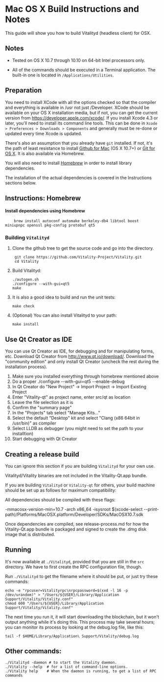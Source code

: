 Mac OS X Build Instructions and Notes
====================================
This guide will show you how to build Vitalityd (headless client) for OSX.

Notes
-----

* Tested on OS X 10.7 through 10.10 on 64-bit Intel processors only.

* All of the commands should be executed in a Terminal application. The
built-in one is located in `/Applications/Utilities`.

Preparation
-----------

You need to install XCode with all the options checked so that the compiler
and everything is available in /usr not just /Developer. XCode should be
available on your OS X installation media, but if not, you can get the
current version from https://developer.apple.com/xcode/. If you install
Xcode 4.3 or later, you'll need to install its command line tools. This can
be done in `Xcode > Preferences > Downloads > Components` and generally must
be re-done or updated every time Xcode is updated.

There's also an assumption that you already have `git` installed. If
not, it's the path of least resistance to install [Github for Mac](https://mac.github.com/)
(OS X 10.7+) or
[Git for OS X](https://code.google.com/p/git-osx-installer/). It is also
available via Homebrew.

You will also need to install [Homebrew](http://brew.sh) in order to install library
dependencies.

The installation of the actual dependencies is covered in the Instructions
sections below.

Instructions: Homebrew
----------------------

#### Install dependencies using Homebrew

        brew install autoconf automake berkeley-db4 libtool boost miniupnpc openssl pkg-config protobuf qt5

### Building `Vitalityd`

1. Clone the github tree to get the source code and go into the directory.

        git clone https://github.com/Vitality-Project/Vitality.git
        cd Vitality

2.  Build Vitalityd:

        ./autogen.sh
        ./configure --with-gui=qt5
        make

3.  It is also a good idea to build and run the unit tests:

        make check

4.  (Optional) You can also install Vitalityd to your path:

        make install

Use Qt Creator as IDE
------------------------
You can use Qt Creator as IDE, for debugging and for manipulating forms, etc.
Download Qt Creator from http://www.qt.io/download/. Download the "community edition" and only install Qt Creator (uncheck the rest during the installation process).

1. Make sure you installed everything through homebrew mentioned above
2. Do a proper ./configure --with-gui=qt5 --enable-debug
3. In Qt Creator do "New Project" -> Import Project -> Import Existing Project
4. Enter "Vitality-qt" as project name, enter src/qt as location
5. Leave the file selection as it is
6. Confirm the "summary page"
7. In the "Projects" tab select "Manage Kits..."
8. Select the default "Desktop" kit and select "Clang (x86 64bit in /usr/bin)" as compiler
9. Select LLDB as debugger (you might need to set the path to your installtion)
10. Start debugging with Qt Creator

Creating a release build
------------------------
You can ignore this section if you are building `Vitalityd` for your own use.

Vitalityd/Vitality binaries are not included in the Vitality-Qt.app bundle.

If you are building `Vitalityd` or `Vitality-qt` for others, your build machine should be set up
as follows for maximum compatibility:

All dependencies should be compiled with these flags:

 -mmacosx-version-min=10.7
 -arch x86_64
 -isysroot $(xcode-select --print-path)/Platforms/MacOSX.platform/Developer/SDKs/MacOSX10.7.sdk

Once dependencies are compiled, see release-process.md for how the Vitality-Qt.app
bundle is packaged and signed to create the .dmg disk image that is distributed.

Running
-------

It's now available at `./Vitalityd`, provided that you are still in the `src`
directory. We have to first create the RPC configuration file, though.

Run `./Vitalityd` to get the filename where it should be put, or just try these
commands:

    echo -e "rpcuser=Vitalityrpc\nrpcpassword=$(xxd -l 16 -p /dev/urandom)" > "/Users/${USER}/Library/Application Support/Vitality/Vitality.conf"
    chmod 600 "/Users/${USER}/Library/Application Support/Vitality/Vitality.conf"

The next time you run it, it will start downloading the blockchain, but it won't
output anything while it's doing this. This process may take several hours;
you can monitor its process by looking at the debug.log file, like this:

    tail -f $HOME/Library/Application\ Support/Vitality/debug.log

Other commands:
-------

    ./Vitalityd -daemon # to start the Vitality daemon.
    ./Vitality --help  # for a list of command-line options.
    ./Vitality help    # When the daemon is running, to get a list of RPC commands
